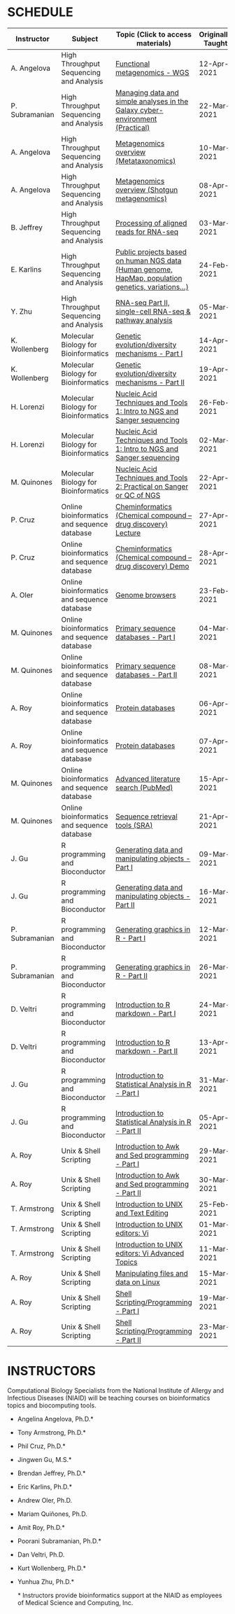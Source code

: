 # SCHEDULE

| Instructor     | Subject                                     | Topic (Click to access materials)                                                                                                                                                                                                           | Originally Taught | Video                                                  |
| -------------- | ------------------------------------------- | ---------------------------------------------------------------------------------------------------------------------------------------------------------------------------------------------------------------- | -------------------- | ------------------------------------------------------------- |
| A. Angelova    | High Throughput Sequencing and Analysis     | [Functional metagenomics - WGS](https://niaid.github.io/nbp_training_resources/ace/MSB7105-Sequencing/metagenomics_practical.zip)                                                                               | 12-Apr-2021          | [Video](https://youtu.be/Y_xkjHniyGs) |
| P. Subramanian | High Throughput Sequencing and Analysis     | [Managing data and simple analyses in the Galaxy cyber-environment (Practical)](https://niaid.github.io/nbp_training_resources/ace/MSB7105-Sequencing/GalaxyACEMakerereTraining_22Mar2021.html)                 | 22-Mar-2021          | [Video](https://youtu.be/SE0yjXMvQXk)  |
| A. Angelova    | High Throughput Sequencing and Analysis     | [Metagenomics overview (Metataxonomics)](https://niaid.github.io/nbp_training_resources/ace/MSB7105-Sequencing/10-Mar-2021_WGS-Metagenomics_16S.pdf)                                                                           | 10-Mar-2021          | [Video](https://youtu.be/UrIyWtOwLwg)  |
| A. Angelova    | High Throughput Sequencing and Analysis     | [Metagenomics overview (Shotgun metagenomics)](https://niaid.github.io/nbp_training_resources/ace/MSB7105-Sequencing/08-April-2021_MSB7105_Metagenomics.pdf)                                                                         | 08-Apr-2021          | [Video](https://youtu.be/DsVnaD8QeSo)  |
| B. Jeffrey     | High Throughput Sequencing and Analysis     | [Processing of aligned reads for RNA-seq](https://niaid.github.io/nbp_training_resources/ace/MSB7105-Sequencing/03-Mar-2021_RNAseq-main.zip)                                                                    | 03-Mar-2021          | [Video](https://youtu.be/HSyiNSA1u-0)  |
| E. Karlins     | High Throughput Sequencing and Analysis     | [Public projects based on human NGS data (Human genome, HapMap, population genetics, variations…)](https://niaid.github.io/nbp_training_resources/ace/MSB7105-Sequencing/24-Feb-2021_Public_NGS_Projects.pdf) | 24-Feb-2021          | [Video](https://youtu.be/ja7HrcqFf5E)  |
| Y. Zhu         | High Throughput Sequencing and Analysis     | [RNA-seq Part II, single-cell RNA-seq & pathway analysis](https://niaid.github.io/nbp_training_resources/ace/MSB7105-Sequencing/05-Mar-2021_singleCellRNA-seq.pdf)                                              | 05-Mar-2021          | [Video](https://youtu.be/EZwgYT_r0QY) |
| K. Wollenberg  | Molecular Biology for Bioinformatics        | [Genetic evolution/diversity mechanisms - Part I](https://niaid.github.io/nbp_training_resources/ace/MSB7101-MolBiol/GeneticEvolutionDiversityMechanisms.pdf)                                                    | 14-Apr-2021          | [Video](https://youtu.be/AgPFaJiikiw)  |
| K. Wollenberg  | Molecular Biology for Bioinformatics        | [Genetic evolution/diversity mechanisms - Part II](https://niaid.github.io/nbp_training_resources/ace/MSB7101-MolBiol/GeneticEvolutionDiversityMechanisms.pdf)                                                   | 19-Apr-2021          | [Video](https://youtu.be/g3nSz1iTBnY)  |
| H. Lorenzi     | Molecular Biology for Bioinformatics        | [Nucleic Acid Techniques and Tools 1: Intro to NGS and Sanger sequencing](https://niaid.github.io/nbp_training_resources/ace/MSB7101-MolBiol/Introduction_to_NGS_ACE_small_02-Mar-2021.pdf)                 | 26-Feb-2021          | [Video](https://youtu.be/tqGIeQlzcGc)  |
| H. Lorenzi     | Molecular Biology for Bioinformatics        | [Nucleic Acid Techniques and Tools 1: Intro to NGS and Sanger sequencing](https://niaid.github.io/nbp_training_resources/ace/MSB7101-MolBiol/Introduction_to_NGS_ACE_small_02-Mar-2021.pdf)                 | 02-Mar-2021          | [Video](https://youtu.be/7DkUxAYHrpU)  |
| M. Quinones    | Molecular Biology for Bioinformatics        | [Nucleic Acid Techniques and Tools 2: Practical on Sanger or QC of NGS](https://niaid.github.io/nbp_training_resources/ace/MSB7101-MolBiol/MolecularBiology_22-April-2021.zip)                                  | 22-Apr-2021          | [Video](https://youtu.be/qHS1_re8M5Y) |
| P. Cruz        | Online bioinformatics and sequence database | [Cheminformatics (Chemical compound – drug discovery) Lecture](https://niaid.github.io/nbp_training_resources/ace/MSB7104-SequenceDatabase/Cheminformatics.zip)                                                          | 27-Apr-2021          | [Video](https://youtu.be/Rqs4uOGGUI0)  |
| P. Cruz        | Online bioinformatics and sequence database | [Cheminformatics (Chemical compound – drug discovery) Demo](https://niaid.github.io/nbp_training_resources/ace/MSB7104-SequenceDatabase/Cheminformatics.zip)                                                          | 28-Apr-2021          | [Video](https://youtu.be/YsK9hI7Lj_0) |
| A. Oler        | Online bioinformatics and sequence database | [Genome browsers](https://niaid.github.io/nbp_training_resources/ace/MSB7104-SequenceDatabase/Genome-Browsers-main_23Feb2021.zip)                                                                               | 23-Feb-2021          | [Video](https://youtu.be/ojsOS4t0Epk)  |
| M. Quinones    | Online bioinformatics and sequence database | [Primary sequence databases - Part I](https://niaid.github.io/nbp_training_resources/ace/MSB7104-SequenceDatabase/Sequence_databases_partI_and_partII_04-08-Mar-2021.pdf)                                            | 04-Mar-2021          | [Video](https://youtu.be/L2QCurau8sw)  |
| M. Quinones    | Online bioinformatics and sequence database | [Primary sequence databases - Part II](https://niaid.github.io/nbp_training_resources/ace/MSB7104-SequenceDatabase/Sequence_databases_partI_and_partII_04-08-Mar-2021.pdf)                                            | 08-Mar-2021          | [Video](https://youtu.be/wZ83jaHNa4E)  |
| A. Roy         | Online bioinformatics and sequence database | [Protein databases](https://niaid.github.io/nbp_training_resources/ace/MSB7103-Unix/Uniprot_06_April_2021.pptx)                                                                                               | 06-Apr-2021          | [Video](https://youtu.be/Ur4k7nItmK8)  |
| A. Roy         | Online bioinformatics and sequence database | [Protein databases](https://niaid.github.io/nbp_training_resources/ace/MSB7103-Unix/Uniprot_06_April_2021.pptx)                                                                                               | 07-Apr-2021          | [Video](https://youtu.be/YG3Wg0JaFaY)  |
| M. Quinones    | Online bioinformatics and sequence database | [Advanced literature search (PubMed)](https://niaid.github.io/nbp_training_resources/ace/MSB7104-SequenceDatabase/PubMed_search_15-April-2021.pdf)                                | 15-Apr-2021          | [Video](https://youtu.be/Y8XPMVM1Ykc)  |
| M. Quinones    | Online bioinformatics and sequence database | [Sequence retrieval tools (SRA)](https://niaid.github.io/nbp_training_resources/ace/MSB7104-SequenceDatabase/Sequence_retrieval_21-April-2021.pdf)                             | 21-Apr-2021          | [Video](https://youtu.be/oanj7AeZBJA)  |
| J. Gu          | R programming and Bioconductor              | [Generating data and manipulating objects - Part I](https://niaid.github.io/nbp_training_resources/ace/MSB7102-RProgramming/09-Mar-2021_part1_Introduction_to_R.zip)                                                  | 09-Mar-2021          | [Video](https://youtu.be/CG73IzLS9b4)  |
| J. Gu          | R programming and Bioconductor              | [Generating data and manipulating objects - Part II](https://niaid.github.io/nbp_training_resources/ace/MSB7102-RProgramming/09-Mar-2021_part1_Introduction_to_R.zip)                                                  | 16-Mar-2021          | [Video](https://youtu.be/Rf_W8r6c9VM) |
| P. Subramanian | R programming and Bioconductor              | [Generating graphics in R - Part I](https://niaid.github.io/nbp_training_resources/ace/MSB7102-RProgramming/12-Mar-2021_r_graphics_part1plus.zip)                                                             | 12-Mar-2021          | [Video](https://youtu.be/ex41xNHxD3w)  |
| P. Subramanian | R programming and Bioconductor              | [Generating graphics in R - Part II](https://niaid.github.io/nbp_training_resources/ace/MSB7102-RProgramming/12-Mar-2021_r_graphics_part1plus.zip)                                                            | 26-Mar-2021          | [Video](https://youtu.be/edyCfE96yP8)  |
| D. Veltri      | R programming and Bioconductor              | [Introduction to R markdown - Part I](https://niaid.github.io/nbp_training_resources/ace/MSB7102-RProgramming/intro-to-rmarkdown.zip)                                                                            | 24-Mar-2021          | [Video](https://youtu.be/WtRymLiP6Lw)  |
| D. Veltri      | R programming and Bioconductor              | [Introduction to R markdown - Part II](https://niaid.github.io/nbp_training_resources/ace/MSB7102-RProgramming/intro-to-rmarkdown.zip)                                                                           | 13-Apr-2021          | [Video](https://youtu.be/mehiEnvV_DA) |
| J. Gu          | R programming and Bioconductor              | [Introduction to Statistical Analysis in R - Part I](https://niaid.github.io/nbp_training_resources/ace/MSB7102-RProgramming/stat_programming.zip)                                                              | 31-Mar-2021          | [Video](https://youtu.be/4ifqp3T1r1M)  |
| J. Gu          | R programming and Bioconductor              | [Introduction to Statistical Analysis in R - Part II](https://niaid.github.io/nbp_training_resources/ace/MSB7102-RProgramming/stat_programming.zip)                                                             | 05-Apr-2021          | [Video](https://youtu.be/1_wcKq-U8wU) |
| A. Roy         | Unix & Shell Scripting                      | [Introduction to Awk and Sed programming - Part I](https://niaid.github.io/nbp_training_resources/ace/MSB7103-Unix/sed_awk_29_March_2021.zip)                                                                | 29-Mar-2021          | [Video](https://youtu.be/meuxCpANEZw)  |
| A. Roy         | Unix & Shell Scripting                      | [Introduction to Awk and Sed programming - Part II](https://niaid.github.io/nbp_training_resources/ace/MSB7103-Unix/sed_awk_29_March_2021.zip)                                                               | 30-Mar-2021          | [Video](https://youtu.be/t49TP4Ie1zU)  |
| T. Armstrong   | Unix & Shell Scripting                      | [Introduction to UNIX and Text Editing](https://niaid.github.io/nbp_training_resources/ace/MSB7103-Unix/Intro_to_Unix_25_Feb_2021.pdf)                                                                      | 25-Feb-2021          | [Video](https://youtu.be/DWE_fC7OVMM) |
| T. Armstrong   | Unix & Shell Scripting                      | [Introduction to UNIX editors: Vi](https://niaid.github.io/nbp_training_resources/ace/MSB7103-Unix/Intro_to_Vi_March_2021.zip)                                                                               | 01-Mar-2021          | [Video](https://youtu.be/Ob-USkwBGzg)  |
| T. Armstrong   | Unix & Shell Scripting                      | [Introduction to UNIX editors: Vi Advanced Topics](https://niaid.github.io/nbp_training_resources/ace/MSB7103-Unix/Intro_to_Vi_March_2021.zip)                                                               | 11-Mar-2021          | [Video](https://youtu.be/5Rkmb1S372U)  |
| A. Roy         | Unix & Shell Scripting                      | [Manipulating files and data on Linux](https://niaid.github.io/nbp_training_resources/ace/MSB7103-Unix/bash_scripting_15_March_2021.zip)                                                                     | 15-Mar-2021          | [Video](https://youtu.be/ncZWthSkr2I)  |
| A. Roy         | Unix & Shell Scripting                      | [Shell Scripting/Programming - Part I](https://niaid.github.io/nbp_training_resources/ace/MSB7103-Unix/bash_scripting_19_March_2021.zip)                                                                     | 19-Mar-2021          | [Video](https://youtu.be/OGmB37OakpY)  |
| A. Roy         | Unix & Shell Scripting                      | [Shell Scripting/Programming - Part II](https://niaid.github.io/nbp_training_resources/ace/MSB7103-Unix/bash_scripting_19_March_2021.zip)                                                                    | 23-Mar-2021          | [Video](https://youtu.be/le_hsg-i1z0) |

# INSTRUCTORS
Computational Biology Specialists from the National Institute of Allergy and Infectious Diseases (NIAID) will be teaching courses on bioinformatics topics and biocomputing tools.

- Angelina Angelova, Ph.D.\*
- Tony Armstrong, Ph.D.\*
- Phil Cruz, Ph.D.\*
- Jingwen Gu, M.S.\*
- Brendan Jeffrey, Ph.D.\*
- Eric Karlins, Ph.D.\*
- Andrew Oler, Ph.D.
- Mariam Quiñones, Ph.D.
- Amit Roy, Ph.D.\*
- Poorani Subramanian, Ph.D.\*
- Dan Veltri, Ph.D.
- Kurt Wollenberg, Ph.D.\*
- Yunhua Zhu, Ph.D.\*

	\* Instructors provide bioinformatics support at the NIAID as employees of Medical Science and Computing, Inc.
